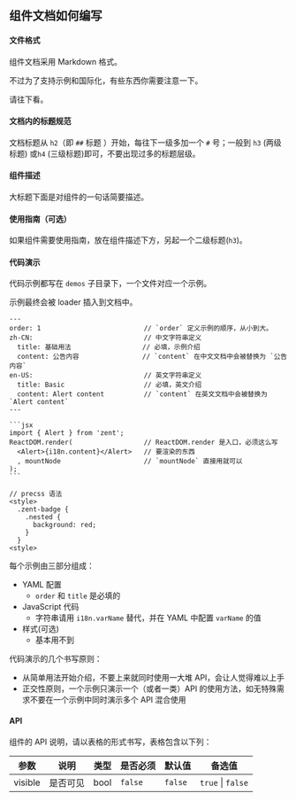 ## 组件文档如何编写

#### 文件格式

组件文档采用 Markdown 格式。

不过为了支持示例和国际化，有些东西你需要注意一下。

请往下看。

#### 文档内的标题规范

文档标题从 `h2`（即 `##` 标题 ）开始，每往下一级多加一个 `#` 号；一般到 `h3` (两级标题) 或`h4` (三级标题)即可，不要出现过多的标题层级。

#### 组件描述

大标题下面是对组件的一句话简要描述。

#### 使用指南（可选）

如果组件需要使用指南，放在组件描述下方，另起一个二级标题(`h3`)。

#### 代码演示

代码示例都写在 `demos` 子目录下，一个文件对应一个示例。

示例最终会被 loader 插入到文档中。

    
    ---
    order: 1                          // `order` 定义示例的顺序，从小到大。
    zh-CN:                            // 中文字符串定义
      title: 基础用法                  // 必填，示例介绍
      content: 公告内容                // `content` 在中文文档中会被替换为 `公告内容`
    en-US:                            // 英文字符串定义
      title: Basic                    // 必填，英文介绍
      content: Alert content          // `content` 在英文文档中会被替换为 `Alert content`
    ---
    
    ```jsx
    import { Alert } from 'zent';
    ReactDOM.render(                  // ReactDOM.render 是入口，必须这么写
      <Alert>{i18n.content}</Alert>   // 要渲染的东西
      , mountNode                     // `mountNode` 直接用就可以
    );
    ```
    
    // precss 语法
    <style>
      .zent-badge {
        .nested {
          background: red;
        }
      }
    <style>

每个示例由三部分组成：

- YAML 配置
  - `order` 和 `title` 是必填的
- JavaScript 代码
  - 字符串请用 `i18n.varName` 替代，并在 YAML 中配置 `varName` 的值
- 样式(可选)
  - 基本用不到

代码演示的几个书写原则：

- 从简单用法开始介绍，不要上来就同时使用一大堆 API，会让人觉得难以上手
- 正交性原则，一个示例只演示一个（或者一类）API 的使用方法，如无特殊需求不要在一个示例中同时演示多个 API 混合使用

#### API

组件的 API 说明，请以表格的形式书写，表格包含以下列：

| 参数         |   说明         | 类型     | 是否必须    | 默认值      | 备选值            |
| ------------ | ------------- | -------- | ---------- | ---------- | ----------------- |
| visible      | 是否可见       | bool     |  `false`   |  `false`   | `true` \| `false` |
